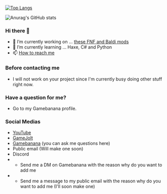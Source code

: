 [![Top Langs](https://github-readme-stats.vercel.app/api/top-langs/?username=teotm)](https://github.com/anuraghazra/github-readme-stats)

![Anurag's GitHub stats](https://github-readme-stats.vercel.app/api?username=teotm&show_icons=true&theme=radical)

### Hi there 👋

- 🔭 I’m currently working on ... [these FNF and Baldi mods](https://pastebin.com/tN0TnujZ)
- 🌱 I’m currently learning ... Haxe, C# and Python
- 📫 [How to reach me](#Social-Medias)

### Before contacting me
- I will not work on your project since I'm currently busy doing other stuff right now.
### Have a question for me?
- Go to my Gamebanana profile.

### Social Medias
- [YouTube](https://www.youtube.com/channel/UCJnOkGILRMpEAgbS0A91cWQ)
- [GameJolt](https://gamejolt.com/@teotm4)
- [Gamebanana](https://gamebanana.com/members/1932685) (you can ask me questions here)
- Public email (Will make one soon)
- Discord
- - Send me a DM on Gamebanana with the reason why do you want to add me
- - Send me a message to my public email with the reason why do you want to add me (I'll soon make one)
